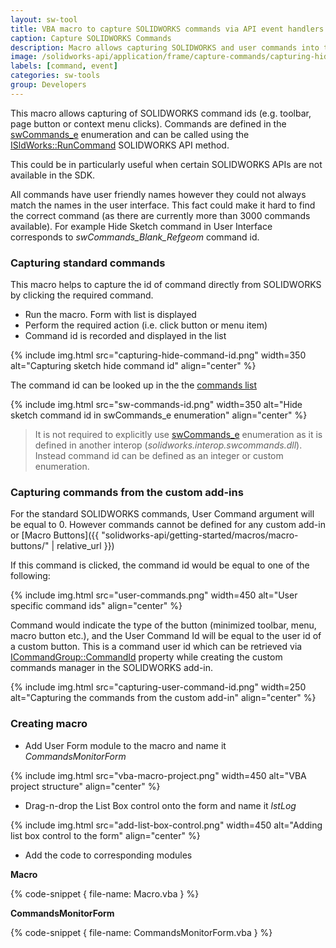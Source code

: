 ```yaml
---
layout: sw-tool
title: VBA macro to capture SOLIDWORKS commands via API event handlers
caption: Capture SOLIDWORKS Commands
description: Macro allows capturing SOLIDWORKS and user commands into the list box
image: /solidworks-api/application/frame/capture-commands/capturing-hide-command-id.png
labels: [command, event]
categories: sw-tools
group: Developers
---
```

This macro allows capturing of SOLIDWORKS command ids (e.g. toolbar, page button or context menu clicks). Commands are defined in the [swCommands_e](http://help.solidworks.com/2012/english/api/swcommands/solidworks.interop.swcommands~solidworks.interop.swcommands.swcommands_e.html) enumeration and can be called using the [ISldWorks::RunCommand](http://help.solidworks.com/2012/english/api/sldworksapi/solidworks.interop.sldworks~solidworks.interop.sldworks.isldworks~runcommand.html) SOLIDWORKS API method.

This could be in particularly useful when certain SOLIDWORKS APIs are not available in the SDK.

All commands have user friendly names however they could not always match the names in the user interface. This fact could make it hard to find the correct command (as there are currently more than 3000 commands available). For example Hide Sketch command in User Interface corresponds to *swCommands_Blank_Refgeom* command id.

### Capturing standard commands

This macro helps to capture the id of command directly from SOLIDWORKS by clicking the required command.

* Run the macro. Form with list is displayed
* Perform the required action (i.e. click button or menu item)
* Command id is recorded and displayed in the list

{% include img.html src="capturing-hide-command-id.png" width=350 alt="Capturing sketch hide command id" align="center" %}

The command id can be looked up in the the [commands list]((http://help.solidworks.com/2012/english/api/swcommands/solidworks.interop.swcommands~solidworks.interop.swcommands.swcommands_e.html))

{% include img.html src="sw-commands-id.png" width=350 alt="Hide sketch command id in swCommands_e enumeration" align="center" %}

> It is not required to explicitly use [swCommands_e](http://help.solidworks.com/2012/english/api/swcommands/solidworks.interop.swcommands~solidworks.interop.swcommands.swcommands_e.html) enumeration as it is defined in another interop (*solidworks.interop.swcommands.dll*). Instead command id can be defined as an integer or custom enumeration.

### Capturing commands from the custom add-ins

For the standard SOLIDWORKS commands, User Command argument will be equal to 0. However commands cannot be defined for any custom add-in or [Macro Buttons]({{ "solidworks-api/getting-started/macros/macro-buttons/" | relative_url }})

If this command is clicked, the command id would be equal to one of the following:

{% include img.html src="user-commands.png" width=450 alt="User specific command ids" align="center" %}

Command would indicate the type of the button (minimized toolbar, menu, macro button etc.), and the User Command Id will be equal to the user id of a custom button. This is a command user id which can be retrieved via [ICommandGroup::CommandId](http://help.solidworks.com/2012/english/api/sldworksapi/SolidWorks.Interop.sldworks~SolidWorks.Interop.sldworks.ICommandGroup~CommandID.html) property while creating the custom commands manager in the SOLIDWORKS add-in.

{% include img.html src="capturing-user-command-id.png" width=250 alt="Capturing the commands from the custom add-in" align="center" %}

### Creating macro

* Add User Form module to the macro and name it *CommandsMonitorForm*

{% include img.html src="vba-macro-project.png" width=450 alt="VBA project structure" align="center" %}

* Drag-n-drop the List Box control onto the form and name it *lstLog*

{% include img.html src="add-list-box-control.png" width=450 alt="Adding list box control to the form" align="center" %}

* Add the code to corresponding modules

**Macro**

{% code-snippet { file-name: Macro.vba } %}

**CommandsMonitorForm**

{% code-snippet { file-name: CommandsMonitorForm.vba } %}
